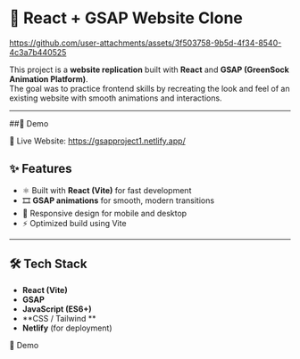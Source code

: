 # 🚀 React + GSAP Website Clone


https://github.com/user-attachments/assets/3f503758-9b5d-4f34-8540-4c3a7b440525


This project is a **website replication** built with **React** and **GSAP (GreenSock Animation Platform)**.  
The goal was to practice frontend skills by recreating the look and feel of an existing website with smooth animations and interactions.

---

##🎥 Demo

🔗 Live Website: https://gsapproject1.netlify.app/

## ✨ Features
- ⚛️ Built with **React (Vite)** for fast development
- 🎞️ **GSAP animations** for smooth, modern transitions
- 🎨 Responsive design for mobile and desktop
- ⚡ Optimized build using Vite

---

## 🛠️ Tech Stack
- **React (Vite)**
- **GSAP**
- **JavaScript (ES6+)**
- **CSS / Tailwind **
- **Netlify** (for deployment)

 🎥 Demo



